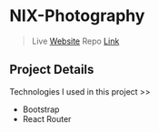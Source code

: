 # NIX-Photography

> Live  [Website](https://nix-authentication.web.app/)
> Repo  [Link](https://github.com/programming-hero-web-course-4/independent-service-provider-monirhabderabby)


## Project Details

Technologies I used in this project >>

* Bootstrap
* React Router